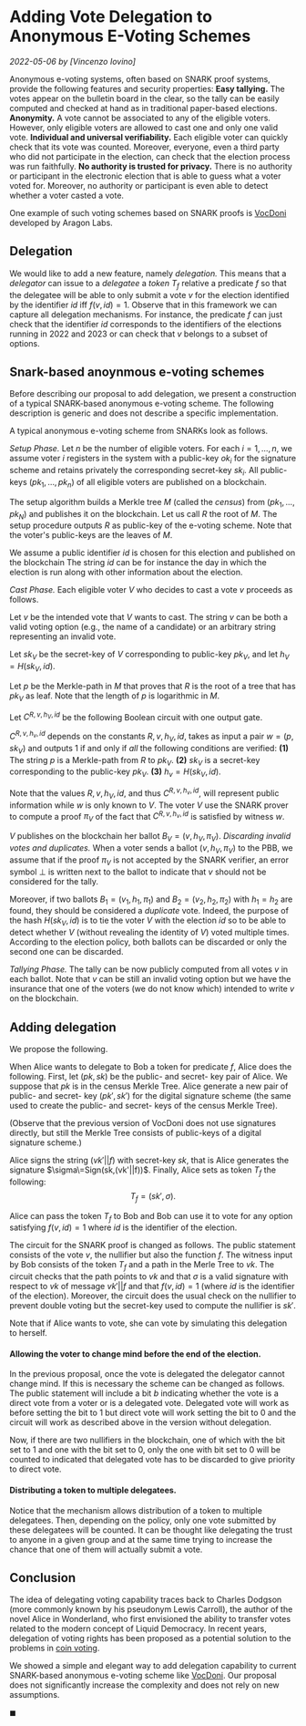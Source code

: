 # Adding Vote Delegation to Anonymous E-Voting Schemes

*2022-05-06 by [Vincenzo Iovino]*

Anonymous e-voting systems, often based on SNARK proof systems, provide the following features and security properties:
        **Easy tallying.** The votes appear on the bulletin board in the clear, so the tally can be easily computed and checked at hand as in traditional paper-based elections.
     **Anonymity.**               A vote cannot be associated to any of the eligible voters. However, only eligible voters are allowed to cast one and only one valid vote.
        **Individual and universal verifiability.** Each eligible voter can quickly check that its vote was counted. Moreover, everyone, even a third party who did not participate in the election, can check that the election process was run faithfully.
        **No authority is trusted for privacy.** There is no authority or participant in the electronic election that is able to guess what a voter voted for. Moreover, no authority or participant is even able to detect whether a voter casted a vote.


One example of such voting schemes based on SNARK proofs is [VocDoni](https://aragon.org/vocdoni) developed by Aragon Labs.
## Delegation
We would like to add a new feature, namely *delegation.*
This means that a *delegator* can issue to a *delegatee* a *token* $T_f$ relative a predicate $f$ so that the delegatee will be able to only submit a vote $v$ for the election identified by the identifier $id$ iff $f(v,id)=1$.
Observe that in this framework we can capture all delegation mechanisms. For instance, the predicate $f$ can just check that the identifier $id$ corresponds to the identifiers of the elections running in 2022 and 2023 or can check that $v$ belongs to a subset of options.


## Snark-based anoynmous e-voting schemes
Before describing our proposal to add delegation, we present a construction of a typical SNARK-based anonymous e-voting scheme. The following description is generic and does not describe a specific implementation.

A typical anonymous e-voting scheme from SNARKs look as follows.

*Setup Phase.* Let $n$ be the number of eligible voters. For each $i=1,\ldots,n$, we assume voter $i$ registers in the system with a public-key $ok_i$ for the signature scheme and retains privately the corresponding secret-key $sk_i$.
All public-keys $(pk_1,\ldots,pk_n)$ of all eligible voters are published on a blockchain.

The setup algorithm builds a Merkle tree $M$ (called the *census*) from $(pk_1,\ldots,pk_N)$ and publishes it on the blockchain. Let us call $R$ the root of $M$. The setup procedure outputs $R$ as public-key of the e-voting scheme. Note that the voter's public-keys are the leaves of $M$.

We assume a public identifier $id$ is chosen for this election and published on the blockchain The string $id$ can be for instance the day in which the election is run along with other information about the election.

*Cast Phase.* Each eligible voter $V$ who decides to cast a vote $v$ proceeds as follows.

Let $v$ be the intended vote that $V$ wants to cast. The string $v$ can be both a valid voting option (e.g., the name of a candidate) or an arbitrary string representing an invalid vote. 

Let $sk_V$ be the secret-key of $V$ corresponding to public-key $pk_V$, and let $h_V=H(sk_V,id).$

Let $p$ be the Merkle-path in $M$ that proves that $R$ is the root of a tree that has $pk_V$ as leaf.
Note that the length of $p$ is logarithmic in $M$.

Let $C^{R,v,h_V,id}$ be the following Boolean circuit with one output gate.

$C^{R,v,h_v,id}$ depends on the constants $R,v,h_V,id$, takes as input a pair $w=(p,sk_V)$ and outputs $1$ if and only if *all* the following conditions are verified:
**(1)** The string $p$ is a Merkle-path from $R$ to $pk_V$.
**(2)** $sk_V$ is a secret-key corresponding to the public-key $pk_V$. 
**(3)** $h_v=H(sk_V,id)$.

Note that the values $R,v,h_V,id$, and thus $C^{R,v,h_v,id}$, will represent public information while $w$ is only known to $V$.
The voter $V$ use the SNARK prover to compute a proof $\pi_V$ of the fact that $C^{R,v,h_v,id}$ is satisfied by witness $w$.

$V$ publishes on the blockchain her ballot $B_V=(v,h_V,\pi_V)$.
*Discarding invalid votes and duplicates.*
When a voter sends a ballot $(v,h_V,\pi_V)$ to the PBB, we assume that if the proof $\pi_V$ is not accepted by the SNARK verifier, an error symbol $\bot$ is written next to the ballot to indicate that $v$ should not be considered for the tally.

Moreover, if two ballots $B_1=(v_1,h_1,\pi_1)$ and $B_2=(v_2,h_2,\pi_2)$ with $h_1=h_2$ are found, they should be considered a *duplicate* vote.
Indeed, the purpose of the hash $H(sk_V,id)$ is to tie the voter $V$ with the election $id$ so to be able to detect whether $V$ (without revealing the identity of $V$) voted multiple times.
According to the election policy, both ballots can be discarded or only the second one can be discarded.



*Tallying Phase.*
The tally can be now publicly computed from all votes $v$ in each ballot. Note that $v$ can be still an invalid voting option but we have the insurance that one of the voters (we do not know which) intended to write $v$ on the blockchain.


## Adding delegation
We propose the following.

When Alice wants to delegate to Bob a token for predicate $f$, Alice does the following.
First, let $(pk,sk)$ be the public- and secret- key pair of Alice. We suppose that $pk$ is in the census Merkle Tree.
Alice generate a new pair of public- and secret- key $(pk',sk')$ for the digital signature scheme (the same used to create the public- and secret- keys of the census Merkle Tree).

(Observe that the previous version of VocDoni does not use signatures directly, but still the Merkle Tree consists of public-keys of a digital signature scheme.)

Alice signs the string $(vk'||f)$ with secret-key $sk$, that is Alice generates the signature $\sigma\=Sign(sk,(vk'||f))$.
Finally, Alice sets as token $T_f$ the following:
$$T_f= (sk', \sigma).$$

Alice can pass the token $T_f$ to Bob and Bob can use it to vote for any option satisfying $f(v,id)=1$ where $id$ is the identifier of the election.

The circuit for the SNARK proof is changed as follows. The public statement consists of the vote $v$, the nullifier but also the function $f$. The witness input by Bob consists of the token $T_f$ and a path in the Merle Tree to $vk$.
The circuit checks that the path points to $vk$ and that $\sigma$ is a valid signature with respect to $vk$ of message $vk'||f$ and that $f(v,id)=1$ (where $id$ is the identifier of the election). Moreover, the circuit does the usual check on the nullifier to prevent double voting but the secret-key used to compute the nullifier is $sk'$.

Note that if Alice wants to vote, she can vote by simulating this delegation to herself.


#### Allowing the voter to change mind before the end of the election.
In the previous proposal, once the vote is delegated the delegator cannot change mind.
If this is necessary the scheme can be changed as follows.
The public statement will include a bit $b$ indicating whether the vote is a direct vote from a voter or is a delegated vote.
Delegated vote will work as before setting the bit to $1$ but direct vote will work setting the bit to $0$ and the circuit will work as described above in the version without delegation.

Now, if there are two nullifiers in the blockchain, one of which with the bit set to $1$ and one with the bit set to $0$, only the one with bit set to $0$ will be counted to indicated that delegated vote has to be discarded to give priority to direct vote.

#### Distributing a token to multiple delegatees.
Notice that the mechanism allows distribution of a token to multiple delegatees. Then, depending on the policy, only one vote submitted by these delegatees will be counted. It can be thought like delegating the trust to anyone in a given group and at the same time trying to increase the chance that one of them will actually submit a vote.

## Conclusion 
The idea of delegating voting capability traces back to Charles Dodgson (more commonly known by his pseudonym Lewis Carroll), the author of the novel Alice in Wonderland, who first envisioned  the ability to transfer votes related to the modern concept of Liquid Democracy.
In recent years, delegation of voting rights has been proposed as a potential solution to the problems in [coin voting](https://vitalik.ca/general/2021/08/16/voting3.html?msclkid=48c0f9a9ceef11ec994d3e607dcc1d8c).

We showed a simple and elegant way to add delegation capability to current SNARK-based anonymous e-voting  scheme like [VocDoni](https://aragon.org/vocdoni). Our proposal does not significantly increase the complexity and does not rely on new assumptions.

$\mathrm{\blacksquare}$
